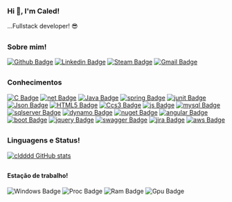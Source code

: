 ### Hi 👋, I'm Caled!

...Fullstack developer! :sunglasses:
##

### Sobre mim!

[![Github Badge](https://img.shields.io/badge/-Github-gray?style=for-the-badge&logo=Github&logoColor=white&link=https://github.com/cldddd)](https://github.com/cldddd)
[![Linkedin Badge](https://img.shields.io/badge/-LinkedIn-blue?style=for-the-badge&logo=Linkedin&logoColor=white&link=https://www.linkedin.com/in/caledcyrino/)](https://www.linkedin.com/in/caledcyrino/)
[![Steam Badge](https://img.shields.io/badge/-Steam-000?style=for-the-badge&logo=Steam&logoColor=white&link=https://steamcommunity.com/id/cldddd)](https://steamcommunity.com/id/cldddd)
[![Gmail Badge](https://img.shields.io/badge/-Gmail-red?style=for-the-badge&logo=Gmail&logoColor=white&link=mailto:caledcyrino@gmail.com)](mailto:caledcyrino@gmail.com)
##

### Conhecimentos
[![C Badge](https://img.shields.io/badge/C%23-239120?style=for-the-badge&logo=c-sharp&logoColor=white)]()
[![net Badge](https://img.shields.io/badge/.NET-512BD4?style=for-the-badge&logo=dotnet&logoColor=white)]()
[![Java Badge](https://img.shields.io/badge/Java-ED8B00?style=for-the-badge&logo=java&logoColor=white)]()
[![spring Badge](https://img.shields.io/badge/Spring_Boot-F2F4F9?style=for-the-badge&logo=spring-boot)]()
[![junit Badge](https://img.shields.io/badge/Junit5-25A162?style=for-the-badge&logo=junit5&logoColor=white)]()
[![Json Badge](https://img.shields.io/badge/json-5E5C5C?style=for-the-badge&logo=json&logoColor=white)]()
[![HTML5 Badge](https://img.shields.io/badge/HTML5-E34F26?style=for-the-badge&logo=html5&logoColor=white)]()
[![Ccs3 Badge](https://img.shields.io/badge/CSS3-1572B6?style=for-the-badge&logo=css3&logoColor=white)](https://www.w3.org/Style/CSS/Overview.en.html)
[![js Badge](https://img.shields.io/badge/JavaScript-F7DF1E?style=for-the-badge&logo=javascript&logoColor=black)]()
[![mysql Badge](	https://img.shields.io/badge/MySQL-00000F?style=for-the-badge&logo=mysql&logoColor=white)]()
[![sqlserver Badge](https://img.shields.io/badge/Microsoft%20SQL%20Sever-CC2927?style=for-the-badge&logo=microsoft%20sql%20server&logoColor=white)]()
[![dynamo Badge](https://img.shields.io/badge/Amazon%20DynamoDB-4053D6?style=for-the-badge&logo=Amazon%20DynamoDB&logoColor=white)]()
[![nuget Badge](https://img.shields.io/badge/NuGet-004880?style=for-the-badge&logo=nuget&logoColor=white)]()
[![angular Badge](https://img.shields.io/badge/Angular-DD0031?style=for-the-badge&logo=angular&logoColor=white)]()
[![boot Badge](https://img.shields.io/badge/Bootstrap-563D7C?style=for-the-badge&logo=bootstrap&logoColor=white)]()
[![jquery Badge](https://img.shields.io/badge/jQuery-0769AD?style=for-the-badge&logo=jquery&logoColor=white)]()
[![swagger Badge](https://img.shields.io/badge/Swagger-85EA2D?style=for-the-badge&logo=Swagger&logoColor=white)]()
[![jira Badge](https://img.shields.io/badge/Jira-0052CC?style=for-the-badge&logo=Jira&logoColor=white)]()
[![aws Badge](https://img.shields.io/badge/Amazon_AWS-232F3E?style=for-the-badge&logo=amazon-aws&logoColor=white)]()


##
### Linguagens e Status!

[![cldddd GitHub stats](https://github-readme-stats.vercel.app/api?username=cldddd&show_icons=true&theme=highcontrast&include_all_commits=true&count_private=trued)](https://github.com/cldddd/github-readme-stats)
<!--[![cldddd GitHub stats](https://github-readme-stats.vercel.app/api/top-langs/?username=cldddd&layout=compact&langs_count=7&theme=highcontrast)](https://github.com/cldddd/github-readme-stats)-->

##

#### Estação de trabalho!

![Windows Badge](https://img.shields.io/badge/Windows-10?style=for-the-badge&logo=windows&logoColor=white)
![Proc Badge](https://img.shields.io/badge/AMD-Ryzen_7_3800X-ED1C24?style=for-the-badge&logo=amd&logoColor=white)
![Ram Badge](https://img.shields.io/badge/RAM-16GB-%230071C5.svg?&style=for-the-badge&logoColor=white)
![Gpu Badge](	https://img.shields.io/badge/NVIDIA-GTX1070ti-76B900?style=for-the-badge&logo=nvidia&logoColor=white)


<!--
**cldddd/cldddd** is a ✨ _special_ ✨ repository because its `README.md` (this file) appears on your GitHub profile.

Here are some ideas to get you started:

- 🔭 I’m currently working on ...
- 🌱 I’m currently learning ...
- 👯 I’m looking to collaborate on ...
- 🤔 I’m looking for help with ...
- 💬 Ask me about ...
- 📫 How to reach me: ...
- 😄 Pronouns: ...
- ⚡ Fun fact: ...
-->
